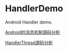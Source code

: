 # HandlerDemo
Android Handler demo.

[Android的消息机制源码分析](https://blog.csdn.net/u012317510/article/details/76652846)

[HandlerThread源码分析](https://blog.csdn.net/u012317510/article/details/78036288)